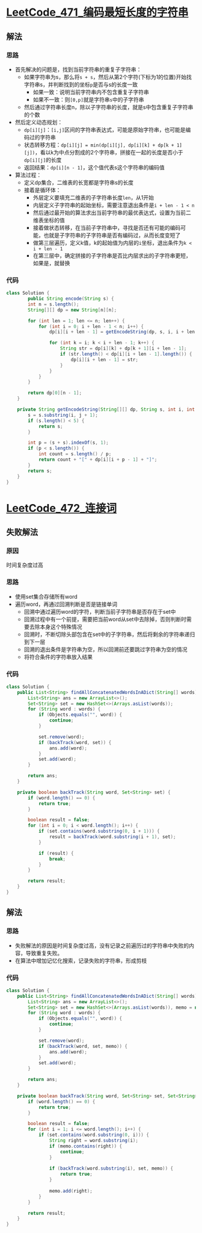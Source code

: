 # [LeetCode_471_编码最短长度的字符串](https://leetcode-cn.com/problems/encode-string-with-shortest-length/)
## 解法
### 思路
- 首先解决的问题是，找到当前字符串的重复子字符串：
    - 如果字符串为s，那么将`s + s`，然后从第2个字符(下标为1的位置)开始找字符串s，并判断找到的坐标`p`是否与s的长度一致
        - 如果一致：说明当前字符串内不包含重复子字符串
        - 如果不一致：则`[0,p]`就是字符串`s`中的子字符串
    - 然后通过字符串长度n，除以子字符串的长度，就是s中包含重复子字符串的个数
- 然后定义动态规划：
    - `dp[i][j]`：`[i,j]`区间的字符串表达式，可能是原始字符串，也可能是编码过的字符串
    - 状态转移方程：`dp[i][j] = min(dp[i][j], dp[i][k] + dp[k + 1][j])`，看以k为中点分割成的2个字符串，拼接在一起的长度是否小于`dp[i][j]`的长度
    - 返回结果：`dp[i][n - 1]`，这个值代表s这个字符串的编码值
- 算法过程：
    - 定义dp集合，二维表的长宽都是字符串s的长度
    - 接着是循环体：
        - 外层定义要填充二维表的子字符串长度`len`，从1开始
        - 内层定义子字符串的起始坐标，需要注意退出条件是`i + len - 1 < n`
        - 然后通过最开始的算法求出当前字符串的最优表达式，设置为当前二维表坐标的值
        - 接着做状态转移，在当前子字符串中，寻找是否还有可能的编码可能，也就是子字符串的子字符串是否有编码过，从而长度变短了
        - 做第三层遍历，定义k值，k的起始值为内层的`i`坐标，退出条件为`k < i + len - 1`
        - 在第三层中，确定拼接的子字符串是否比内层求出的子字符串更短，如果是，就替换
### 代码
```java
class Solution {
        public String encode(String s) {
        int n = s.length();
        String[][] dp = new String[n][n];

        for (int len = 1; len <= n; len++) {
            for (int i = 0; i + len - 1 < n; i++) {
                dp[i][i + len - 1] = getEncodeString(dp, s, i, i + len - 1);

                for (int k = i; k < i + len - 1; k++) {
                    String str = dp[i][k] + dp[k + 1][i + len - 1];
                    if (str.length() < dp[i][i + len - 1].length()) {
                        dp[i][i + len - 1] = str;
                    }
                }
            }
        }

        return dp[0][n - 1];
    }

    private String getEncodeString(String[][] dp, String s, int i, int j) {
        s = s.substring(i, j + 1);
        if (s.length() < 5) {
            return s;
        }

        int p = (s + s).indexOf(s, 1);
        if (p < s.length()) {
            int count = s.length() / p;
            return count + "[" + dp[i][i + p - 1] + "]";
        }
        return s;
    }
}
```
# [LeetCode_472_连接词](https://leetcode-cn.com/problems/concatenated-words/)
## 失败解法
### 原因
时间复杂度过高
### 思路
- 使用set集合存储所有word
- 遍历word，再通过回溯判断是否是链接单词
    - 回溯中通过遍历word的字符，判断当前子字符串是否存在于set中
    - 回溯过程中有一个前提，需要把当前word从set中去除掉，否则判断时需要去除本身这个特殊情况
    - 回溯时，不断切除头部包含在set中的子字符串，然后将剩余的字符串递归到下一层
    - 回溯的退出条件是字符串为空，所以回溯前还要跳过字符串为空的情况
    - 将符合条件的字符串放入结果
### 代码
```java
class Solution {
    public List<String> findAllConcatenatedWordsInADict(String[] words) {
        List<String> ans = new ArrayList<>();
        Set<String> set = new HashSet<>(Arrays.asList(words));
        for (String word : words) {
            if (Objects.equals("", word)) {
                continue;
            }

            set.remove(word);
            if (backTrack(word, set)) {
                ans.add(word);
            }
            set.add(word);
        }

        return ans;
    }

    private boolean backTrack(String word, Set<String> set) {
        if (word.length() == 0) {
            return true;
        }

        boolean result = false;
        for (int i = 0; i < word.length(); i++) {
            if (set.contains(word.substring(0, i + 1))) {
                result = backTrack(word.substring(i + 1), set);
            }

            if (result) {
                break;
            }
        }

        return result;
    }
}
```
## 解法
### 思路
- 失败解法的原因是时间复杂度过高，没有记录之前遍历过的字符串中失败的内容，导致重复失败。
- 在算法中增加记忆化搜索，记录失败的字符串，形成剪枝
### 代码
```java
class Solution {
    public List<String> findAllConcatenatedWordsInADict(String[] words) {
        List<String> ans = new ArrayList<>();
        Set<String> set = new HashSet<>(Arrays.asList(words)), memo = new HashSet<>();
        for (String word : words) {
            if (Objects.equals("", word)) {
                continue;
            }

            set.remove(word);
            if (backTrack(word, set, memo)) {
                ans.add(word);
            }
            set.add(word);
        }

        return ans;
    }

    private boolean backTrack(String word, Set<String> set, Set<String> memo) {
        if (word.length() == 0) {
            return true;
        }

        boolean result = false;
        for (int i = 1; i <= word.length(); i++) {
            if (set.contains(word.substring(0, i))) {
                String right = word.substring(i);
                if (memo.contains(right)) {
                    continue;
                }
                
                if (backTrack(word.substring(i), set, memo)) {
                    return true;
                }
                
                memo.add(right);
            }
        }

        return result;
    }
}
```
